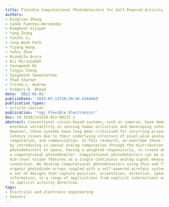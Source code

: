 ```yaml
---
title: Flexible Computational Photodetectors for Self-Powered Activity Sensing
authors:
- Dingtian Zhang
- Canek Fuentes-Hernandez
- Raaghesh Vijayan
- Yang Zhang
- Yunzhi Li
- Jung Wook Park
- Yiyang Wang
- Yuhui Zhao
- Nivedita Arora
- Ali Mirzazadeh
- Youngwook Do
- Tingyu Cheng
- Saiganesh Swaminathan
- Thad Starner
- Trisha L. Andrew
- Gregory D. Abowd
date: '2022-01-01'
publishDate: '2025-07-12T20:29:44.434444Z'
publication_types:
- article-journal
publication: '*npj Flexible Electronics*'
doi: 10.1038/s41528-022-00137-z
abstract: Conventional vision-based systems, such as cameras, have demonstrated their
  enormous versatility in sensing human activities and developing interactive environments.
  However, these systems have long been criticized for incurring privacy, power, and
  latency issues due to their underlying structure of pixel-wise analog signal acquisition,
  computation, and communication. In this research, we overcome these limitations
  by introducing in-sensor analog computation through the distribution of interconnected
  photodetectors in space, having a weighted responsivity, to create what we call
  a computational photodetector. Computational photodetectors can be used to extract
  mid-level vision features as a single continuous analog signal measured via a two-pin
  connection. We develop computational photodetectors using thin and flexible low-noise
  organic photodiode arrays coupled with a self-powered wireless system to demonstrate
  a set of designs that capture position, orientation, direction, speed, and identification
  information, in a range of applications from explicit interactions on everyday surfaces
  to implicit activity detection.
tags:
- Electrical and electronic engineering
- Sensors
---
```

